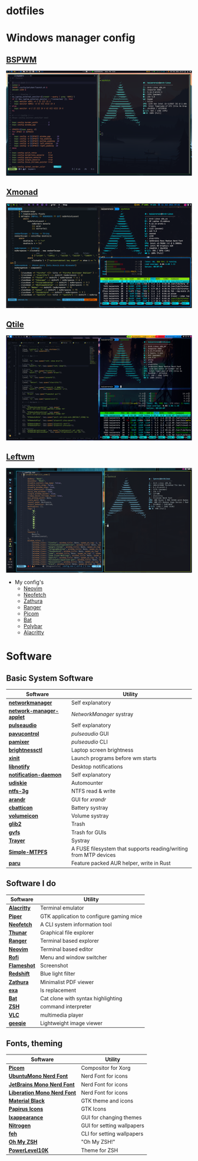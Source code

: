 # dotfiles

# Windows manager config

## [BSPWM](https://github.com/BasielusErwin/dotfiles/tree/main/.config/bspwm)

![BSPWM](./.screenshots/BSPWM.png)

## [Xmonad](https://github.com/BasielusErwin/dotfiles/tree/main/.xmonad)

![Xmonad](./.screenshots/xmonad.png)

## [Qtile](https://github.com/BasielusErwin/dotfiles/tree/main/.config/qtile)

![Qtile](./.screenshots/Qtile.png)

## [Leftwm](https://github.com/BasielusErwin/dotfiles/tree/main/.config/leftwm)

![Leftwm](./.screenshots/leftwm.png)

- My config's
  - [Neovim](https://github.com/BasielusErwin/dotfiles/tree/main/.config/nvim)
  - [Neofetch](https://github.com/BasielusErwin/dotfiles/tree/main/.config/neofetch)
  - [Zathura](https://github.com/BasielusErwin/dotfiles/tree/main/.config/zathura)
  - [Ranger](https://github.com/BasielusErwin/dotfiles/tree/main/.config/ranger)
  - [Picom](https://github.com/BasielusErwin/dotfiles/tree/main/.config/picom)
  - [Bat](https://github.com/BasielusErwin/dotfiles/tree/main/.config/bat)
  - [Polybar](https://github.com/BasielusErwin/dotfiles/tree/main/.config/polybar)
  - [Alacritty](https://github.com/BasielusErwin/dotfiles/tree/main/.config/alacritty)

# Software

## Basic System Software

| Software                                                                                            | Utility                                                          |
| --------------------------------------------------------------------------------------------------- | ---------------------------------------------------------------- |
| **[networkmanager](https://wiki.archlinux.org/index.php/NetworkManager)**                           | Self explanatory                                                 |
| **[network-manager-applet](https://wiki.archlinux.org/index.php/NetworkManager#nm-applet)**         | _NetworkManager_ systray                                         |
| **[pulseaudio](https://wiki.archlinux.org/index.php/PulseAudio)**                                   | Self explanatory                                                 |
| **[pavucontrol](https://www.archlinux.org/packages/extra/x86_64/pavucontrol/)**                     | _pulseaudio_ GUI                                                 |
| **[pamixer](https://www.archlinux.org/packages/community/x86_64/pamixer/)**                         | _pulseaudio_ CLI                                                 |
| **[brightnessctl](https://www.archlinux.org/packages/community/x86_64/brightnessctl/)**             | Laptop screen brightness                                         |
| **[xinit](https://wiki.archlinux.org/index.php/Xinit)**                                             | Launch programs before wm starts                                 |
| **[libnotify](https://wiki.archlinux.org/index.php/Desktop_notifications)**                         | Desktop notifications                                            |
| **[notification-daemon](https://www.archlinux.org/packages/community/x86_64/notification-daemon/)** | Self explanatory                                                 |
| **[udiskie](https://www.archlinux.org/packages/community/any/udiskie/)**                            | Automounter                                                      |
| **[ntfs-3g](https://wiki.archlinux.org/index.php/NTFS-3G)**                                         | NTFS read & write                                                |
| **[arandr](https://www.archlinux.org/packages/community/any/arandr/)**                              | GUI for _xrandr_                                                 |
| **[cbatticon](https://www.archlinux.org/packages/community/x86_64/cbatticon/)**                     | Battery systray                                                  |
| **[volumeicon](https://www.archlinux.org/packages/community/x86_64/volumeicon/)**                   | Volume systray                                                   |
| **[glib2](https://www.archlinux.org/packages/core/x86_64/glib2/)**                                  | Trash                                                            |
| **[gvfs](https://www.archlinux.org/packages/extra/x86_64/gvfs/)**                                   | Trash for GUIs                                                   |
| **[Trayer](https://www.archlinux.org/packages/extra/x86_64/trayer/)**                               | Systray                                                          |
| **[Simple-MTPFS](https://aur.archlinux.org/packages/simple-mtpfs/)**                                | A FUSE filesystem that supports reading/writing from MTP devices |
| **[paru](https://aur.archlinux.org/packages/paru/)**                                                | Feature packed AUR helper, write in Rust                         |

## Software I do

| Software                                                                                            | Utility                                                          |
| --------------------------------------------------------------------------------------------------- | ---------------------------------------------------------------- |
| **[Alacritty](https://wiki.archlinux.org/index.php/Alacritty)**                                     | Terminal emulator                                                |
| **[Piper](https://archlinux.org/packages/community/any/piper)**                                     | GTK application to configure gaming mice                         |
| **[Neofetch](https://archlinux.org/packages/community/any/neofetch/)**                              | A CLI system information tool                                    |
| **[Thunar](https://wiki.archlinux.org/index.php/Thunar)**                                           | Graphical file explorer                                          |
| **[Ranger](https://wiki.archlinux.org/index.php/Ranger)**                                           | Terminal based explorer                                          |
| **[Neovim](https://wiki.archlinux.org/index.php/Neovim)**                                           | Terminal based editor                                            |
| **[Rofi](https://wiki.archlinux.org/index.php/Rofi)**                                               | Menu and window switcher                                         |
| **[Flameshot](https://wiki.archlinux.org/title/Flameshot)**                                         | Screenshot                                                       |
| **[Redshift](https://wiki.archlinux.org/index.php/Redshift)**                                       | Blue light filter                                                |
| **[Zathura](https://wiki.archlinux.org/title/Zathura)**                                             | Minimalist PDF viewer                                            |
| **[exa](https://archlinux.org/packages/community/x86_64/exa/)**                                     | ls replacement                                                   |
| **[Bat](https://archlinux.org/packages/community/x86_64/bat/)**                                     | Cat clone with syntax highlighting                               |
| **[ZSH](https://wiki.archlinux.org/title/Zsh)**                                                     | command interpreter                                              |
| **[VLC](https://wiki.archlinux.org/title/VLC_media_player)**                                        | multimedia player                                                |
| **[geeqie](https://archlinux.org/packages/extra/x86_64/geeqie/)**                                   | Lightweight image viewer                                         |

## Fonts, theming

| Software                                                                               | Utility                    |
| -------------------------------------------------------------------------------------- | -------------------------- |
| **[Picom](https://wiki.archlinux.org/index.php/Picom)**                                | Compositor for Xorg        |
| **[UbuntuMono Nerd Font](https://aur.archlinux.org/packages/nerd-fonts-ubuntu-mono/)** | Nerd Font for icons        |
| **[JetBrains Mono Nerd Font](https://aur.archlinux.org/packages/nerd-fonts-jetbrains-mono/)** | Nerd Font for icons        |
| **[Liberation Mono Nerd Font](https://aur.archlinux.org/packages/nerd-fonts-liberation-mono/)** | Nerd Font for icons        |
| **[Material Black](https://www.gnome-look.org/p/1316887/)**                            | GTK theme and icons        |
| **[Papirus Icons](https://archlinux.org/packages/community/any/papirus-icon-theme/)**  | GTK Icons                  |
| **[lxappearance](https://www.archlinux.org/packages/community/x86_64/lxappearance/)**  | GUI for changing themes    |
| **[Nitrogen](https://wiki.archlinux.org/index.php/Nitrogen)**                          | GUI for setting wallpapers |
| **[feh](https://wiki.archlinux.org/index.php/Feh)**                                    | CLI for setting wallpapers |
| **[Oh My ZSH](https://ohmyz.sh/)**                                                     | "Oh My ZSH!"               |
| **[PowerLevel10K](https://github.com/romkatv/powerlevel10k)**                          | Theme for ZSH              |

